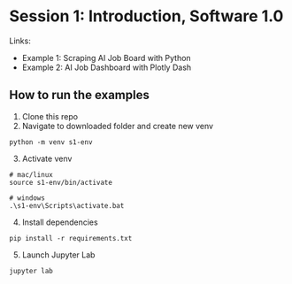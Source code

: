 # Session 1: Introduction, Software 1.0

Links:
- Example 1: Scraping AI Job Board with Python
- Example 2: AI Job Dashboard with Plotly Dash

## How to run the examples

1. Clone this repo
2. Navigate to downloaded folder and create new venv
```
python -m venv s1-env
```
3. Activate venv
```
# mac/linux
source s1-env/bin/activate

# windows
.\s1-env\Scripts\activate.bat
```
4. Install dependencies
```
pip install -r requirements.txt
```
5. Launch Jupyter Lab
```
jupyter lab
```
